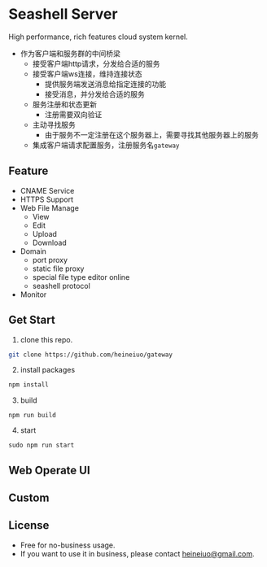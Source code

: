 # Seashell Server

High performance, rich features cloud system kernel.

* 作为客户端和服务群的中间桥梁
  * 接受客户端http请求，分发给合适的服务
  * 接受客户端ws连接，维持连接状态
    * 提供服务端发送消息给指定连接的功能
    * 接受消息，并分发给合适的服务
  * 服务注册和状态更新
    * 注册需要双向验证
  * 主动寻找服务
    * 由于服务不一定注册在这个服务器上，需要寻找其他服务器上的服务
  * 集成客户端请求配置服务，注册服务名`gateway`

## Feature

* CNAME Service
* HTTPS Support
* Web File Manage
    * View
    * Edit
    * Upload
    * Download
* Domain
    * port proxy
    * static file proxy
    * special file type editor online
    * seashell protocol
* Monitor

## Get Start

1. clone this repo.
```bash
git clone https://github.com/heineiuo/gateway
```

2. install packages
```bash
npm install
```

3. build
```base
npm run build
```

4. start
```base
sudo npm run start
```

## Web Operate UI


## Custom


## License

* Free for no-business usage.
* If you want to use it in business, please contact [heineiuo@gmail.com](heineiuo@gmail.com).